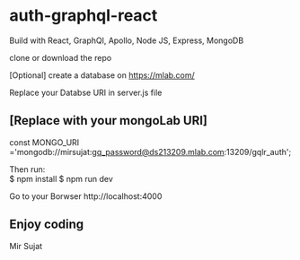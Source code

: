 # auth-graphql-react
Build with React, GraphQl, Apollo, Node JS, Express, MongoDB

clone or download the repo

[Optional] create a database on https://mlab.com/  

Replace your Databse URI in server.js file

## [Replace with your mongoLab URI]
const MONGO_URI ='mongodb://mirsujat:gq_password@ds213209.mlab.com:13209/gqlr_auth';

Then run:  
$ npm install
$ npm run dev

Go to your Borwser http://localhost:4000

## Enjoy coding 

Mir Sujat

  
 
